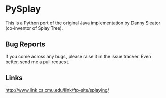 # PySplay

This is a Python port of the original Java implementation by Danny Sleator (co-inventor of Splay Tree).

## Bug Reports

If you come across any bugs, please raise it in the issue tracker. Even better, send me a pull request. 

## Links

http://www.link.cs.cmu.edu/link/ftp-site/splaying/

